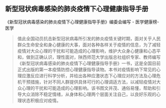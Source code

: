 ## 新型冠状病毒感染的肺炎疫情下心理健康指导手册

《新型冠状病毒感染的肺炎疫情下心理健康指导手册》编委会编写  -  医学健康榜-医学

> 值此全国动员抗击新型冠状病毒所引发的肺炎疫情关键时期，面对关乎人民群众生命安全和身心健康的大事，面对各种各样关于疫情的信息，为了减轻疫情对大众心理的干扰和可能造成的心理影响，维护大众身心健康和心态平和，做到正确认识，理性面对，陕西师范大学出版总社组织专家、教师编写《新型冠状病毒感染的肺炎疫情下心理健康指导手册》一书，这是全国目前正式出版的第一本疫情防控心理健康指导读物。本书对疫情影响下常见的心理应激反应进行科学分析，并给出各种应激状态下心理应对的方法及心理危机干预措施，针对不同人群提供具体可行的心理调适方法，以减轻疫情对大众心理的干扰和可能造成的心理影响。该书图文并茂、通俗易懂，帮助和引导大众消除不稳定情绪，从身体和心理两个层面关注自己，以良好乐观的心理状态积极应对疫情。
